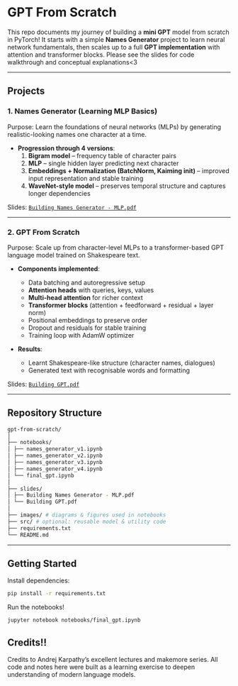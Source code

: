 # GPT From Scratch

This repo documents my journey of building a **mini GPT** model from scratch in PyTorch! 
It starts with a simple **Names Generator** project to learn neural network fundamentals, then scales up to a full **GPT implementation** with attention and transformer blocks. 
Please see the slides for code walkthrough and conceptual explanations<3

---

## Projects

### 1. Names Generator (Learning MLP Basics)
Purpose: Learn the foundations of neural networks (MLPs) by generating realistic-looking names one character at a time.  

- **Progression through 4 versions**:  
  1. **Bigram model** – frequency table of character pairs  
  2. **MLP** – single hidden layer predicting next character  
  3. **Embeddings + Normalization (BatchNorm, Kaiming init)** – improved input representation and stable training  
  4. **WaveNet-style model** – preserves temporal structure and captures longer dependencies  

Slides: [`Building Names Generator - MLP.pdf`](./slides/Building%20Names%20Generator%20-%20MLP.pdf)  

---

### 2. GPT From Scratch
Purpose: Scale up from character-level MLPs to a transformer-based GPT language model trained on Shakespeare text.  

- **Components implemented**:
  - Data batching and autoregressive setup  
  - **Attention heads** with queries, keys, values  
  - **Multi-head attention** for richer context  
  - **Transformer blocks** (attention + feedforward + residual + layer norm)  
  - Positional embeddings to preserve order  
  - Dropout and residuals for stable training  
  - Training loop with AdamW optimizer  

- **Results**:
  - Learnt Shakespeare-like structure (character names, dialogues)  
  - Generated text with recognisable words and formatting  

Slides: [`Building GPT.pdf`](./slides/Building%20GPT.pdf)  

---

## Repository Structure

```bash
gpt-from-scratch/
│
├── notebooks/
│ ├── names_generator_v1.ipynb
│ ├── names_generator_v2.ipynb
│ ├── names_generator_v3.ipynb
│ ├── names_generator_v4.ipynb
│ └── final_gpt.ipynb
│
├── slides/
│ ├── Building Names Generator - MLP.pdf
│ └── Building GPT.pdf
│
├── images/ # diagrams & figures used in notebooks
├── src/ # optional: reusable model & utility code
├── requirements.txt
└── README.md
```

---

## Getting Started

Install dependencies:
```bash
pip install -r requirements.txt
```

Run the notebooks! 
```bash
jupyter notebook notebooks/final_gpt.ipynb
```

## Credits!!
Credits to Andrej Karpathy’s excellent lectures and makemore series. 
All code and notes here were built as a learning exercise to deepen understanding of modern language models.
